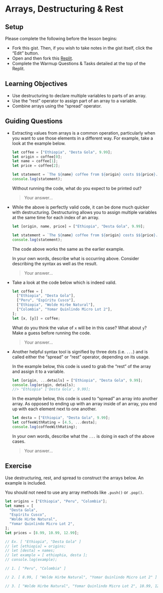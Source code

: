 # Arrays, Destructuring & Rest

## Setup

Please complete the following before the lesson begins:

- Fork this gist. Then, if you wish to take notes in the gist itself, click the “Edit” button.
- Open and then fork this [Replit](https://replit.com/@bwreid/Arrays-Part-III#index.js).
- Complete the Warmup Questions & Tasks detailed at the top of the Replit.

## Learning Objectives

- Use destructuring to declare multiple variables to parts of an array.
- Use the “rest” operator to assign part of an array to a variable.
- Combine arrays using the “spread” operator.

## Guiding Questions

- Extracting values from arrays is a common operation, particularly when you want to use those elements in a different way. For example, take a look at the example below.

  ```js
  let coffee = ["Ethiopia", "Desta Gola", 9.99];
  let origin = coffee[0];
  let name = coffee[1];
  let price = coffee[2];

  let statement = `The ${name} coffee from ${origin} costs $${price}.`;
  console.log(statement);
  ```

  Without running the code, what do you expect to be printed out?

  > Your answer…

- While the above is perfectly valid code, it can be done much quicker with destructuring. Destructuring allows you to assign multiple variables at the same time for each index of an array.

  ```js
  let [origin, name, price] = ["Ethiopia", "Desta Gola", 9.99];

  let statement = `The ${name} coffee from ${origin} costs $${price}.`;
  console.log(statement);
  ```

  The code above works the same as the earlier example.

  In your own words, describe what is occurring above. Consider describing the syntax as well as the result.

  > Your answer…

- Take a look at the code below which is indeed valid.

  ```js
  let coffee = [
    ["Ethiopia", "Desta Gola"],
    ["Peru", "Espíritu Cusco"],
    ["Ethiopia", "Wolde Hirbe Natural"],
    ["Colombia", "Yomar Quinlindo Micro Lot 2"],
  ];
  let [x, [y]] = coffee;
  ```

  What do you think the value of `x` will be in this case? What about `y`? Make a guess before running the code.

  > Your answer…

- Another helpful syntax tool is signified by three dots (i.e. `...`) and is called either the “spread” or “rest” operator, depending on its usage.

  In the example below, this code is used to grab the “rest” of the array and assign it to a variable.

  ```js
  let [origin, ...details] = ["Ethiopia", "Desta Gola", 9.99];
  console.log(origin, details);
  //> "Ethiopia" ['Desta Gola', 9.99];
  ```

  In the example below, this code is used to “spread” an array into another array. As opposed to ending up with an array inside of an array, you end up with each element next to one another.

  ```js
  let desta = ["Ethiopia", "Desta Gola", 9.99];
  let coffeeWithRating = [4.5, ...desta];
  console.log(coffeeWithRating);
  ```

  In your own words, describe what the `...` is doing in each of the above cases.

  > Your answer…

## Exercise

Use destructuring, rest, and spread to construct the arrays below. An example is included.

You should not need to use any array methods like `.push()` or `.pop()`.

```js
let origins = ["Ethiopia", "Peru", "Colombia"];
let names = [
  "Desta Gola",
  "Espíritu Cusco",
  "Wolde Hirbe Natural",
  "Yomar Quinlindo Micro Lot 2",
];
let prices = [8.99, 10.99, 12.99];

// Ex. [ "Ethiopia", "Desta Gola" ]
// let [ethiopia] = origins;
// let [desta] = names;
// let example = [ ethiophia, desta ];
// console.log(example);

// 1. [ "Peru", "Colombia" ]

// 2. [ 8.99, [ "Wolde Hirbe Natural", "Yomar Quinlindo Micro Lot 2" ] ]

// 3. [ "Wolde Hirbe Natural", "Yomar Quinlindo Micro Lot 2", 10.99, 12.99 ]
```
